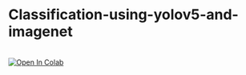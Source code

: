 # Classification-using-yolov5-and-imagenet

<br>
<div>
  <a href="https://colab.research.google.com/github/s4ki3f/Lightning-Series/blob/main/YOLOv5_Classification_Tutorial.ipynb#scrollTo=5GYQX3of4QiW"><img src="https://colab.research.google.com/assets/colab-badge.svg" alt="Open In Colab"></a>
</div>
<br>
